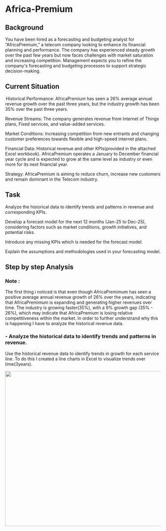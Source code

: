 # Africa-Premium
## Background
You have been hired as a forecasting and budgeting analyst for “AfricaPremium,” a telecom company looking to enhance its financial planning and performance. The company has experienced steady growth over the past few years but now faces challenges with market saturation and increasing competition. Management expects you to refine the company's forecasting and budgeting processes to support strategic decision-making.

## Current Situation 
 Historical Performance: AfricaPremium has seen a 26% average annual revenue growth over the past three years, but the industry growth has been 35% over the past three years. 

Revenue Streams: The company generates revenue from Internet of Things plans, Fixed services, and value-added services. 

Market Conditions: Increasing competition from new entrants and changing customer preferences towards flexible and high-speed internet plans. 

Financial Data: Historical revenue and other KPIs(provided in the attached Excel workbook). AfricaPremium operates a January to December financial year cycle and is expected to grow at the same level as industry or even more for its next financial year.  

Strategy: AfricaPremium is aiming to reduce churn, increase new customers and remain dominant in the Telecom industry. 

## Task
Analyze the historical data to identify trends and patterns in revenue and corresponding KPIs. 

Develop a forecast model for the next 12 months (Jan-25 to Dec-25), considering factors such as market conditions, growth initiatives, and potential risks. 

Introduce any missing KPIs which is needed for the forecast model. 

Explain the assumptions and methodologies used in your forecasting model. 

## Step by step Analysis
### Note :

The first thing i noticed is that even though AfricaPremimum has seen a positive average annual revenue growth of 26% over the years, indicating that AfricaPremimum is expanding and generating higher revenues over time. The industry is growing faster(35%), with a 9% growth gap (35% - 26%), which may indicate that AfricaPremium is losing relative competitiveness within the market. In order to further understrand why this is happening I have to analyze the historical revenue data. 

### - Analyze the historical data to identify trends and patterns in revenue.
  Use the historical revenue data to identify trends in growth for each service line. To do this I created a line charts in Excel to visualize trends over time(3years).
  
  <img src="https://github.com/user-attachments/assets/275f8d90-0251-4575-ad46-a132784da2ef" width="850" height="500" >

